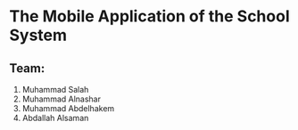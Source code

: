 # The Mobile Application of the School System

## Team:
1. Muhammad Salah
2. Muhammad Alnashar
3. Muhammad Abdelhakem
4. Abdallah Alsaman
